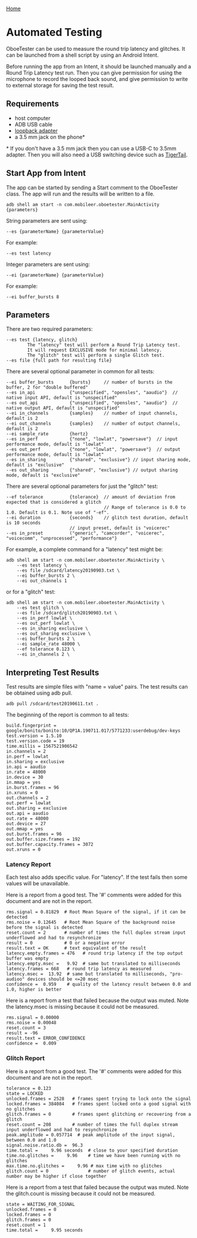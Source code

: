 [Home](README.md)

# Automated Testing

OboeTester can be used to measure the round trip latency and glitches.
It can be launched from a shell script by using an Android Intent.

Before running the app from an Intent, it should be launched manually and a Round Trip Latency test run. Then you can give permission for using the microphone to record the looped back sound, and give permission to write to external storage for saving the test result.

## Requirements

* host computer
* ADB USB cable
* [loopback adapter](https://source.android.com/devices/audio/latency/loopback)
* a 3.5 mm jack on the phone*

\* If you don't have a 3.5 mm jack then you can use a USB-C to 3.5mm adapter. Then you will also need a USB switching device such as [TigerTail](https://go/tigertail).

## Start App from Intent

The app can be started by sending a Start comment to the OboeTester class.
The app will run and the results will be written to a file.

    adb shell am start -n com.mobileer.oboetester.MainActivity {parameters}

String parameters are sent using:

    --es {parameterName} {parameterValue}

For example:

    --es test latency

Integer parameters are sent using:

    --ei {parameterName} {parameterValue}

For example:

    --ei buffer_bursts 8

## Parameters

There are two required parameters:

    --es test {latency, glitch}
            The "latency" test will perform a Round Trip Latency test.
            It will request EXCLUSIVE mode for minimal latency.
            The "glitch" test will perform a single Glitch test.
    --es file {full path for resulting file}

There are several optional parameter in common for all tests:

    --ei buffer_bursts      {bursts}     // number of bursts in the buffer, 2 for "double buffered"
    --es in_api             {"unspecified", "opensles", "aaudio"}  // native input API, default is "unspecified"
    --es out_api            {"unspecified", "opensles", "aaudio"}  // native output API, default is "unspecified"
    --ei in_channels        {samples}    // number of input channels, default is 2
    --ei out_channels       {samples}    // number of output channels, default is 2
    --ei sample_rate        {hertz}
    --es in_perf            {"none", "lowlat", "powersave"}  // input performance mode, default is "lowlat"
    --es out_perf           {"none", "lowlat", "powersave"}  // output performance mode, default is "lowlat"
    --es in_sharing         {"shared", "exclusive"} // input sharing mode, default is "exclusive"
    --es out_sharing        {"shared", "exclusive"} // output sharing mode, default is "exclusive"

There are several optional parameters for just the "glitch" test:

    --ef tolerance          {tolerance}  // amount of deviation from expected that is considered a glitch
                                         // Range of tolerance is 0.0 to 1.0. Default is 0.1. Note use of "-ef".
    --ei duration           {seconds}    // glitch test duration, default is 10 seconds
                            // input preset, default is "voicerec"
    --es in_preset          ("generic", "camcorder", "voicerec", "voicecomm", "unprocessed", "performance"}

For example, a complete command for a "latency" test might be:

    adb shell am start -n com.mobileer.oboetester.MainActivity \
        --es test latency \
        --es file /sdcard/latency20190903.txt \
        --ei buffer_bursts 2 \
        --ei out_channels 1

or for a "glitch" test:

    adb shell am start -n com.mobileer.oboetester.MainActivity \
        --es test glitch \
        --es file /sdcard/glitch20190903.txt \
        --es in_perf lowlat \
        --es out_perf lowlat \
        --es in_sharing exclusive \
        --es out_sharing exclusive \
        --ei buffer_bursts 2 \
        --ei sample_rate 48000 \
        --ef tolerance 0.123 \
        --ei in_channels 2 \

## Interpreting Test Results

Test results are simple files with "name = value" pairs.
The test results can be obtained using adb pull.

    adb pull /sdcard/test20190611.txt .

The beginning of the report is common to all tests:

    build.fingerprint = google/bonito/bonito:10/QP1A.190711.017/5771233:userdebug/dev-keys
    test.version = 1.5.10
    test.version.code = 19
    time.millis = 1567521906542
    in.channels = 2
    in.perf = lowlat
    in.sharing = exclusive
    in.api = aaudio
    in.rate = 48000
    in.device = 30
    in.mmap = yes
    in.burst.frames = 96
    in.xruns = 0
    out.channels = 2
    out.perf = lowlat
    out.sharing = exclusive
    out.api = aaudio
    out.rate = 48000
    out.device = 27
    out.mmap = yes
    out.burst.frames = 96
    out.buffer.size.frames = 192
    out.buffer.capacity.frames = 3072
    out.xruns = 0

### Latency Report

Each test also adds specific value. For "latency". If the test fails then some values will be unavailable.

Here is a report from a good test. The '#' comments were added for this document and are not in the report.

    rms.signal = 0.81829  # Root Mean Square of the signal, if it can be detected
    rms.noise = 0.12645   # Root Mean Square of the background noise before the signal is detected
    reset.count = 2       # number of times the full duplex stream input underflowed and had to resynchronize
    result = 0            # 0 or a negative error
    result.text = OK      # text equivalent of the result
    latency.empty.frames = 476   # round trip latency if the top output buffer was empty
    latency.empty.msec =   9.92  # same but translated to milliseconds
    latency.frames = 668   # round trip latency as measured
    latency.msec =  13.92  # same but translated to milliseconds, "pro-audioo" devices should be <=20 msec
    confidence =  0.959    # quality of the latency result between 0.0 and 1.0, higher is better

Here is a report from a test that failed because the output was muted. Note the latency.msec is missing because it could not be measured.

    rms.signal = 0.00000
    rms.noise = 0.00048
    reset.count = 3
    result = -96
    result.text = ERROR_CONFIDENCE
    confidence =  0.009

### Glitch Report

Here is a report from a good test. The '#' comments were added for this document and are not in the report.

    tolerance = 0.123
    state = LOCKED
    unlocked.frames = 2528   # frames spent trying to lock onto the signal
    locked.frames = 384084   # frames spent locked onto a good signal with no glitches
    glitch.frames = 0        # frames spent glitching or recovering from a glitch
    reset.count = 208        # number of times the full duplex stream input underflowed and had to resynchronize
    peak.amplitude = 0.057714  # peak amplitude of the input signal, between 0.0 and 1.0
    signal.noise.ratio.db =  96.3
    time.total =     9.96 seconds  # close to your specified duration
    time.no.glitches =     9.96    # time we have been running with no glitches
    max.time.no.glitches =     9.96 # max time with no glitches
    glitch.count = 0               # number of glitch events, actual number may be higher if close together

Here is a report from a test that failed because the output was muted. Note the glitch.count is missing because it could not be measured.

    state = WAITING_FOR_SIGNAL
    unlocked.frames = 0
    locked.frames = 0
    glitch.frames = 0
    reset.count = 1
    time.total =     9.95 seconds
